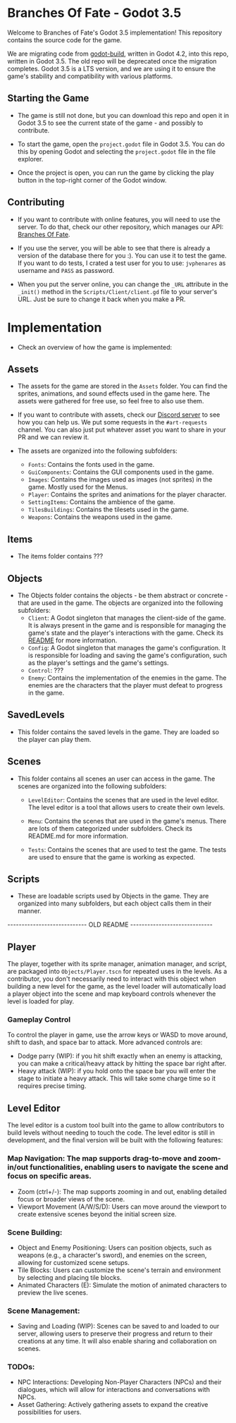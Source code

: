 # Branches Of Fate - Godot 3.5

Welcome to Branches of Fate's Godot 3.5 implementation! This repository contains the source code for the game.

We are migrating code from [godot-build](https://github.com/indigo-sword/godot-build), written in Godot 4.2, into this repo, written in Godot 3.5. The old repo will be deprecated once the migration completes. Godot 3.5 is a LTS version, and we are using it to ensure the game's stability and compatibility with various platforms.

## Starting the Game

- The game is still not done, but you can download this repo and open it in Godot 3.5 to see the current state of the game - and possibly to contribute.

- To start the game, open the `project.godot` file in Godot 3.5. You can do this by opening Godot and selecting the `project.godot` file in the file explorer.

- Once the project is open, you can run the game by clicking the play button in the top-right corner of the Godot window.

## Contributing

- If you want to contribute with online features, you will need to use the server. To do that, check our other repository, which manages our API: [Branches Of Fate](https://github.com/indigo-sword/project-octopus).

- If you use the server, you will be able to see that there is already a version of the database there for you :). You can use it to test the game. If you want to do tests, I crated a test user for you to use: `jvphenares` as username and `PASS` as password.

- When you put the server online, you can change the `_URL` attribute in the `_init()` method in the `Scripts/Client/client.gd` file to your server's URL. Just be sure to change it back when you make a PR.

# Implementation

- Check an overview of how the game is implemented:

## Assets

- The assets for the game are stored in the `Assets` folder. You can find the sprites, animations, and sound effects used in the game here. The assets were gathered for free use, so feel free to also use them.

- If you want to contribute with assets, check our [Discord server](https://discord.gg/abQa2a3Dc5) to see how you can help us. We put some requests in the `#art-requests` channel. You can also just put whatever asset you want to share in your PR and we can review it.

- The assets are organized into the following subfolders:
  - `Fonts`: Contains the fonts used in the game.
  - `GuiComponents`: Contains the GUI components used in the game.
  - `Images`: Contains the images used as images (not sprites) in the game. Mostly used for the Menus.
  - `Player`: Contains the sprites and animations for the player character.
  - `SettingItems`: Contains the ambience of the game.
  - `TilesBuildings`: Contains the tilesets used in the game.
  - `Weapons`: Contains the weapons used in the game.

## Items

- The items folder contains ???

## Objects

- The Objects folder contains the objects - be them abstract or concrete - that are used in the game. The objects are organized into the following subfolders:
  - `Client`: A Godot singleton that manages the client-side of the game. It is always present in the game and is responsible for managing the game's state and the player's interactions with the game. Check its [README](Objects/Client/README.md) for more information.
  - `Config`: A Godot singleton that manages the game's configuration. It is responsible for loading and saving the game's configuration, such as the player's settings and the game's settings.
  - `Control`: ???
  - `Enemy`: Contains the implementation of the enemies in the game. The enemies are the characters that the player must defeat to progress in the game.

## SavedLevels

- This folder contains the saved levels in the game. They are loaded so the player can play them.

## Scenes

- This folder contains all scenes an user can access in the game. The scenes are organized into the following subfolders:

  - `LevelEditor`: Contains the scenes that are used in the level editor. The level editor is a tool that allows users to create their own levels.

  - `Menu`: Contains the scenes that are used in the game's menus. There are lots of them categorized under subfolders. Check its README.md for more information.

  - `Tests`: Contains the scenes that are used to test the game. The tests are used to ensure that the game is working as expected.

## Scripts

- These are loadable scripts used by Objects in the game. They are organized into many subfolders, but each object calls them in their manner.

---------------------------- OLD README -----------------------------

## Player

The player, together with its sprite manager, animation manager, and script, are packaged into `Objects/Player.tscn` for repeated uses in the levels. As a contributor, you don't necessarily need to interact with this object when building a new level for the game, as the level loader will automatically load a player object into the scene and map keyboard controls whenever the level is loaded for play.

### Gameplay Control

To control the player in game, use the arrow keys or WASD to move around, shift to dash, and space bar to attack. More advanced controls are:

- Dodge parry (WIP): if you hit shift exactly when an enemy is attacking, you can make a critical/heavy attack by hitting the space bar right after.
- Heavy attack (WIP): if you hold onto the space bar you will enter the stage to initiate a heavy attack. This will take some charge time so it requires precise timing.

## Level Editor

The level editor is a custom tool built into the game to allow contributors to build levels without needing to touch the code. The level editor is still in development, and the final version will be built with the following features:

### Map Navigation: The map supports drag-to-move and zoom-in/out functionalities, enabling users to navigate the scene and focus on specific areas.

- Zoom (ctrl+/-): The map supports zooming in and out, enabling detailed focus or broader views of the scene.
- Viewport Movement (A/W/S/D): Users can move around the viewport to create extensive scenes beyond the initial screen size.

### Scene Building:

- Object and Enemy Positioning: Users can position objects, such as weapons (e.g., a character's sword), and enemies on the screen, allowing for customized scene setups.
- Tile Blocks: Users can customize the scene's terrain and environment by selecting and placing tile blocks.
- Animated Characters (E): Simulate the motion of animated characters to preview the live scenes.

### Scene Management:

- Saving and Loading (WIP): Scenes can be saved to and loaded to our server, allowing users to preserve their progress and return to their creations at any time. It will also enable sharing and collaboration on scenes.

### TODOs:

- NPC Interactions: Developing Non-Player Characters (NPCs) and their dialogues, which will allow for interactions and conversations with NPCs.
- Asset Gathering: Actively gathering assets to expand the creative possibilities for users.
